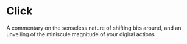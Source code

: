# Click
A commentary on the senseless nature of shifting bits around, and an unveiling of the miniscule magnitude of your digiral actions
